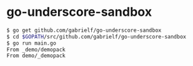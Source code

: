 go-underscore-sandbox
=====================

```bash
$ go get github.com/gabrielf/go-underscore-sandbox
$ cd $GOPATH/src/github.com/gabrielf/go-underscore-sandbox
$ go run main.go
From _demo/demopack
From demo/_demopack
```

